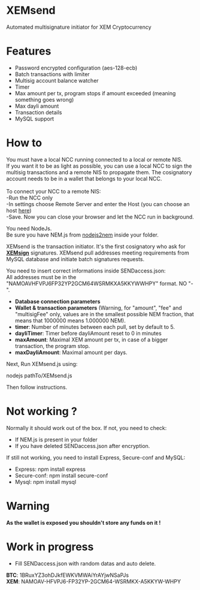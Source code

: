 # XEMsend
Automated multisignature initiator for XEM Cryptocurrency

# Features
- Password encrypted configuration (aes-128-ecb)
- Batch transactions with limiter
- Multisig account balance watcher
- Timer
- Max amount per tx, program stops if amount exceeded (meaning something goes wrong)
- Max dayli amount
- Transaction details
- MySQL support

# How to

You must have a local NCC running connected to a local or remote NIS.<br>
If you want it to be as light as possible, you can use a local NCC to sign the multisig transactions and a remote NIS to propagate them. The cosignatory account needs to be in a wallet that belongs to your local NCC.<br><br>
To connect your NCC to a remote NIS:<br>
-Run the NCC only<br>
-In settings choose Remote Server and enter the Host (you can choose an host <a href="http://www.nodeexplorer.com/" target="_blank">here</a>)<br>
-Save. Now you can close your browser and let the NCC run in background.

You need NodeJs.<br>
Be sure you have NEM.js from <a href="https://github.com/NewEconomyMovement/nodejs2nem" target="_blank">nodejs2nem</a> inside your folder.

XEMsend is the transaction initiator. It's the first cosignatory who ask for <a href="https://github.com/QuantumMechanics/XEMsign" target="_blank"><b>XEMsign</b></a> signatures. XEMsend pull addresses meeting requirements from MySQL database and initiate batch signatures requests.

You need to insert correct informations inside SENDaccess.json:<br>
All addresses must be in the "NAMOAVHFVPJ6FP32YP2GCM64WSRMKXA5KKYWWHPY" format. NO "-".
- <b>Database connection parameters</b>
- <b>Wallet & transaction parameters</b> (Warning, for "amount", "fee" and "multisigFee" only, values are in the smallest possible NEM fraction, that means that 1000000 means 1.000000 NEM).
- <b>timer</b>: Number of minutes between each pull, set by default to 5.
- <b>dayliTimer</b>: Timer before dayliAmount reset to 0 in minutes<br>
- <b>maxAmount</b>: Maximal XEM amount per tx, in case of a bigger transaction, the program stop.<br>
- <b>maxDayliAmount</b>: Maximal amount per days.<br>

Next, Run XEMsend.js using:

nodejs pathTo/XEMsend.js

Then follow instructions.

# Not working ?

Normally it should work out of the box. If not, you need to check:
- If NEM.js is present in your folder
- If you have deleted SENDaccess.json after encryption.

If still not working, you need to install Express, Secure-conf and MySQL:

- Express: npm install express
- Secure-conf: npm install secure-conf
- Mysql: npm install mysql

# Warning 

<b>As the wallet is exposed you shouldn't store any funds on it !</b>

# Work in progress
- Fill SENDaccess.json with random datas and auto delete.

<b>BTC</b>: 1BRuxYZ3ohDJkfEWKVMWAiYrAYjwNSaPJs<br>
<b>XEM</b>: NAMOAV-HFVPJ6-FP32YP-2GCM64-WSRMKX-A5KKYW-WHPY
